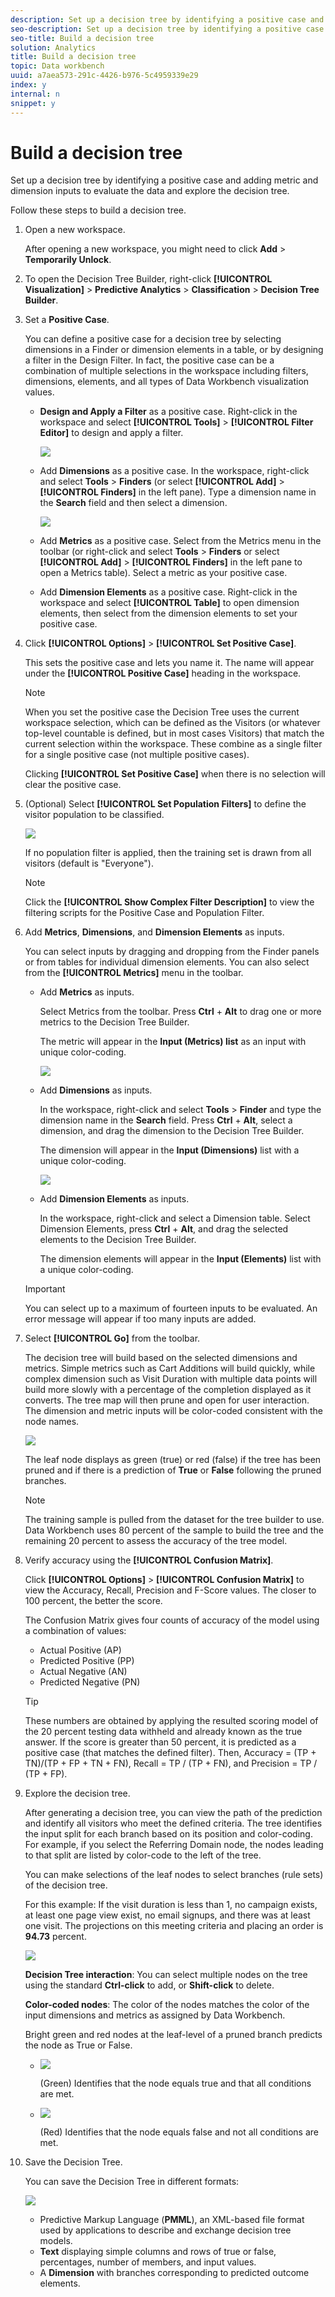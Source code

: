 ```yaml
---
description: Set up a decision tree by identifying a positive case and adding metric and dimension inputs to evaluate the data and explore the decision tree.
seo-description: Set up a decision tree by identifying a positive case and adding metric and dimension inputs to evaluate the data and explore the decision tree.
seo-title: Build a decision tree
solution: Analytics
title: Build a decision tree
topic: Data workbench
uuid: a7aea573-291c-4426-b976-5c4959339e29
index: y
internal: n
snippet: y
---
```


# Build a decision tree

Set up a decision tree by identifying a positive case and adding metric and dimension inputs to evaluate the data and explore the decision tree.

Follow these steps to build a decision tree.

1. Open a new workspace.

   After opening a new workspace, you might need to click **Add** > **Temporarily Unlock**. 

1. To open the Decision Tree Builder, right-click **[!UICONTROL Visualization]** > **Predictive Analytics** > **Classification** > **Decision Tree Builder**. 
1. Set a **Positive Case**.

   You can define a positive case for a decision tree by selecting dimensions in a Finder or dimension elements in a table, or by designing a filter in the Design Filter. In fact, the positive case can be a combination of multiple selections in the workspace including filters, dimensions, elements, and all types of Data Workbench visualization values.

    * **Design and Apply a Filter** as a positive case. Right-click in the workspace and select **[!UICONTROL Tools]** > **[!UICONTROL Filter Editor]** to design and apply a filter.

      ![](assets/decision_tree_positive_case.png)

    * Add **Dimensions** as a positive case. In the workspace, right-click and select **Tools** > **Finders** (or select **[!UICONTROL Add]** > **[!UICONTROL Finders]** in the left pane). Type a dimension name in the **Search** field and then select a dimension.

      ![](assets/decision_tree_Dims_positive.png)

    * Add **Metrics** as a positive case. Select from the Metrics menu in the toolbar (or right-click and select **Tools** > **Finders** or select **[!UICONTROL Add]** > **[!UICONTROL Finders]** in the left pane to open a Metrics table). Select a metric as your positive case. 
    * Add **Dimension Elements** as a positive case. Right-click in the workspace and select **[!UICONTROL Table]** to open dimension elements, then select from the dimension elements to set your positive case.

1. Click **[!UICONTROL Options]** > **[!UICONTROL Set Positive Case]**.

   This sets the positive case and lets you name it. The name will appear under the **[!UICONTROL Positive Case]** heading in the workspace.

   >[!NOTE]
   >
   >When you set the positive case the Decision Tree uses the current workspace selection, which can be defined as the Visitors (or whatever top-level countable is defined, but in most cases Visitors) that match the current selection within the workspace. These combine as a single filter for a single positive case (not multiple positive cases).

   Clicking **[!UICONTROL Set Positive Case]** when there is no selection will clear the positive case. 

1. (Optional) Select **[!UICONTROL Set Population Filters]** to define the visitor population to be classified.

   ![](assets/decison_tree_pop_filter.png)

   If no population filter is applied, then the training set is drawn from all visitors (default is "Everyone").

   >[!NOTE]
   >
   >Click the **[!UICONTROL Show Complex Filter Description]** to view the filtering scripts for the Positive Case and Population Filter.

1. Add **Metrics**, **Dimensions**, and **Dimension Elements** as inputs.

   You can select inputs by dragging and dropping from the Finder panels or from tables for individual dimension elements. You can also select from the **[!UICONTROL Metrics]** menu in the toolbar.

    * Add **Metrics** as inputs.

      Select Metrics from the toolbar. Press **Ctrl** + **Alt** to drag one or more metrics to the Decision Tree Builder.

      The metric will appear in the **Input (Metrics) list** as an input with unique color-coding.

      ![](assets/decision_tree_add_Metrics_inputs.png)

    * Add **Dimensions** as inputs.

      In the workspace, right-click and select **Tools** > **Finder** and type the dimension name in the **Search** field. Press **Ctrl** + **Alt**, select a dimension, and drag the dimension to the Decision Tree Builder.

      The dimension will appear in the **Input (Dimensions)** list with a unique color-coding.

      ![](assets/decision_tree_add_Dim_inputs.png)

    * Add **Dimension Elements** as inputs.

      In the workspace, right-click and select a Dimension table. Select Dimension Elements, press **Ctrl** + **Alt**, and drag the selected elements to the Decision Tree Builder.

      The dimension elements will appear in the **Input (Elements)** list with a unique color-coding.

   >[!IMPORTANT]
   >
   >You can select up to a maximum of fourteen inputs to be evaluated. An error message will appear if too many inputs are added.

1. Select **[!UICONTROL Go]** from the toolbar.

   The decision tree will build based on the selected dimensions and metrics. Simple metrics such as Cart Additions will build quickly, while complex dimension such as Visit Duration with multiple data points will build more slowly with a percentage of the completion displayed as it converts. The tree map will then prune and open for user interaction. The dimension and metric inputs will be color-coded consistent with the node names.

   ![](assets/decision_tree_builder.png)

   The leaf node displays as green (true) or red (false) if the tree has been pruned and if there is a prediction of **True** or **False** following the pruned branches.

   >[!NOTE]
   >
   >The training sample is pulled from the dataset for the tree builder to use. Data Workbench uses 80 percent of the sample to build the tree and the remaining 20 percent to assess the accuracy of the tree model.

1. Verify accuracy using the **[!UICONTROL Confusion Matrix]**.

   Click **[!UICONTROL Options]** > **[!UICONTROL Confusion Matrix]** to view the Accuracy, Recall, Precision and F-Score values. The closer to 100 percent, the better the score.

   The Confusion Matrix gives four counts of accuracy of the model using a combination of values:

    * Actual Positive (AP) 
    * Predicted Positive (PP) 
    * Actual Negative (AN) 
    * Predicted Negative (PN)

   >[!TIP]
   >
   >These numbers are obtained by applying the resulted scoring model of the 20 percent testing data withheld and already known as the true answer. If the score is greater than 50 percent, it is predicted as a positive case (that matches the defined filter). Then, Accuracy = (TP + TN)/(TP + FP + TN + FN), Recall = TP / (TP + FN), and Precision = TP / (TP + FP).

1. Explore the decision tree.

   After generating a decision tree, you can view the path of the prediction and identify all visitors who meet the defined criteria. The tree identifies the input split for each branch based on its position and color-coding. For example, if you select the Referring Domain node, the nodes leading to that split are listed by color-code to the left of the tree.

   You can make selections of the leaf nodes to select branches (rule sets) of the decision tree.

   For this example: If the visit duration is less than 1, no campaign exists, at least one page view exist, no email signups, and there was at least one visit. The projections on this meeting criteria and placing an order is **94.73** percent.

   ![](assets/decision_tree_explore.png)

   **Decision Tree interaction**: You can select multiple nodes on the tree using the standard **Ctrl-click** to add, or **Shift-click** to delete.

   **Color-coded nodes**: The color of the nodes matches the color of the input dimensions and metrics as assigned by Data Workbench.

   Bright green and red nodes at the leaf-level of a pruned branch predicts the node as True or False.

    * ![](assets/decision_tree_node_true.png)    
    
      (Green) Identifies that the node equals true and that all conditions are met. 
    * ![](assets/decision_tree_node_false.png)    
    
      (Red) Identifies that the node equals false and not all conditions are met.

1. Save the Decision Tree.

   You can save the Decision Tree in different formats: 

   ![](assets/decison_tree_save.png)

    * Predictive Markup Language (**PMML**), an XML-based file format used by applications to describe and exchange decision tree models. 
    * **Text** displaying simple columns and rows of true or false, percentages, number of members, and input values. 
    * A **Dimension** with branches corresponding to predicted outcome elements.

